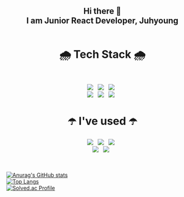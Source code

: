 
<header>
  <h2>Hi there 👋<br/>I am Junior React Developer, Juhyoung  
  
</header>
<h1 align="center">🌧 Tech Stack 🌧</h1>
</br>
<p align="center">
<img src="https://img.shields.io/badge/HTML5-E34F26?style=flat-square&logo=HTML5&logoColor=white"/></a> &nbsp
<img src="https://img.shields.io/badge/CSS3-1572B6?style=flat-square&logo=CSS3&logoColor=white"/></a> &nbsp
<img src="https://img.shields.io/badge/JavaScript-F7DF1E?style=flat-square&logo=JavaScript&logoColor=black"/></a> &nbsp<br/>
<img src="https://img.shields.io/badge/Python3-3776AB?style=flat-square&logo=python&logoColor=white"/></a> &nbsp
<img src="https://img.shields.io/badge/React%20JS-61DAFB?style=flat-square&logo=react&logoColor=black"/></a> &nbsp
<img src="https://img.shields.io/badge/Vue.js-4FC08D?style=flat-square&logo=Vue.js&logoColor=white"/></a> &nbsp

</br>
<h1 align="center">☂️ I've used ☂️</h1>
<p align="center">
<img src="https://img.shields.io/badge/Visual Studio Code-007ACC?style=flat-square&logo=Visual Studio Code&logoColor=white"/></a> &nbsp
<img src="https://img.shields.io/badge/Ubuntu-E95420?style=flat-square&logo=ubuntu&logoColor=white"/></a> &nbsp
<img src="https://img.shields.io/badge/Git-F05032?style=flat-square&logo=Git&logoColor=white"/></a> &nbsp<br />
<img src="https://img.shields.io/badge/GitHub-181717?style=flat-square&logo=github&logoColor=white"/></a> &nbsp
<img src="https://img.shields.io/badge/Notion-000000?style=flat-square&logo=Notion&logoColor=white"/></a> &nbsp
</br>
</br>
</br>

[![Anurag's GitHub stats](https://github-readme-stats.vercel.app/api?username=juhyoungRyu)](https://github.com/anuraghazra/github-readme-stats)<br>
[![Top Langs](https://github-readme-stats.vercel.app/api/top-langs/?username=juhyoungRyu&layout=compact)](https://github.com/anuraghazra/github-readme-stats)<br>
[![Solved.ac Profile](http://mazassumnida.wtf/api/v2/generate_badge?boj=thinkoutside2004)](https://solved.ac/thinkoutside2004/)<br>

